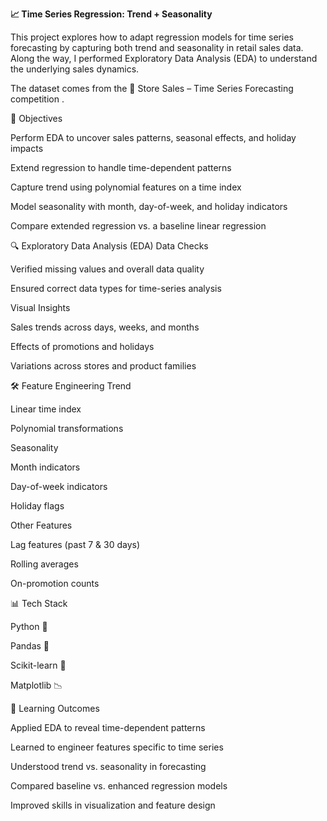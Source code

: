 **📈 Time Series Regression: Trend + Seasonality**

This project explores how to adapt regression models for time series forecasting by capturing both trend and seasonality in retail sales data. Along the way, I performed Exploratory Data Analysis (EDA) to understand the underlying sales dynamics.

The dataset comes from the 🛒 Store Sales – Time Series Forecasting competition
.

🎯 Objectives

Perform EDA to uncover sales patterns, seasonal effects, and holiday impacts

Extend regression to handle time-dependent patterns

Capture trend using polynomial features on a time index

Model seasonality with month, day-of-week, and holiday indicators

Compare extended regression vs. a baseline linear regression

🔍 Exploratory Data Analysis (EDA)
Data Checks

Verified missing values and overall data quality

Ensured correct data types for time-series analysis

Visual Insights

Sales trends across days, weeks, and months

Effects of promotions and holidays

Variations across stores and product families

🛠 Feature Engineering
Trend

Linear time index

Polynomial transformations

Seasonality

Month indicators

Day-of-week indicators

Holiday flags

Other Features

Lag features (past 7 & 30 days)

Rolling averages

On-promotion counts

📊 Tech Stack

Python 🐍

Pandas 🐼

Scikit-learn 🤖

Matplotlib 📉

🚀 Learning Outcomes

Applied EDA to reveal time-dependent patterns

Learned to engineer features specific to time series

Understood trend vs. seasonality in forecasting

Compared baseline vs. enhanced regression models

Improved skills in visualization and feature design
